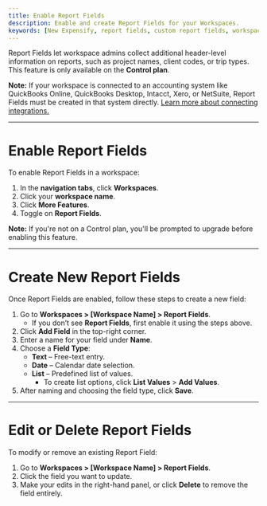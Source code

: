 ```yaml
---
title: Enable Report Fields
description: Enable and create Report Fields for your Workspaces.
keywords: [New Expensify, report fields, custom report fields, workspace headers, Control plan, project tracking]
---
```


Report Fields let workspace admins collect additional header-level information on reports, such as project names, client codes, or trip types. This feature is only available on the **Control plan**.

**Note:** If your workspace is connected to an accounting system like QuickBooks Online, QuickBooks Desktop, Intacct, Xero, or NetSuite, Report Fields must be created in that system directly. [Learn more about connecting integrations.](#)

---

# Enable Report Fields

To enable Report Fields in a workspace:

1. In the **navigation tabs**, click **Workspaces**.
2. Click your **workspace name**.
3. Click **More Features**.
4. Toggle on **Report Fields**.

**Note:** If you're not on a Control plan, you'll be prompted to upgrade before enabling this feature.

---

# Create New Report Fields

Once Report Fields are enabled, follow these steps to create a new field:

1. Go to **Workspaces > [Workspace Name] > Report Fields**.
   - If you don’t see **Report Fields**, first enable it using the steps above.
2. Click **Add Field** in the top-right corner.
3. Enter a name for your field under **Name**.
4. Choose a **Field Type**:
   - **Text** – Free-text entry.
   - **Date** – Calendar date selection.
   - **List** – Predefined list of values.
     - To create list options, click **List Values** > **Add Values**.
5. After naming and choosing the field type, click **Save**.

---

# Edit or Delete Report Fields

To modify or remove an existing Report Field:

1. Go to **Workspaces > [Workspace Name] > Report Fields**.
2. Click the field you want to update.
3. Make your edits in the right-hand panel, or click **Delete** to remove the field entirely.

